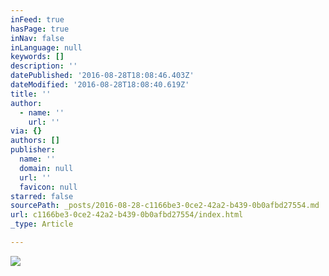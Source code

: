 ```yaml
---
inFeed: true
hasPage: true
inNav: false
inLanguage: null
keywords: []
description: ''
datePublished: '2016-08-28T18:08:46.403Z'
dateModified: '2016-08-28T18:08:40.619Z'
title: ''
author:
  - name: ''
    url: ''
via: {}
authors: []
publisher:
  name: ''
  domain: null
  url: ''
  favicon: null
starred: false
sourcePath: _posts/2016-08-28-c1166be3-0ce2-42a2-b439-0b0afbd27554.md
url: c1166be3-0ce2-42a2-b439-0b0afbd27554/index.html
_type: Article

---
```

![](https://the-grid-user-content.s3-us-west-2.amazonaws.com/dafb3366-9212-4427-b640-4dccaec7f3eb.jpg)